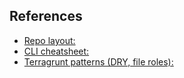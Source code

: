## References

- [Repo layout:](repo-layout.md)
- [CLI cheatsheet:](cli-cheatsheet.md)
- [Terragrunt patterns (DRY, file roles):](terragrunt-patterns.md)
